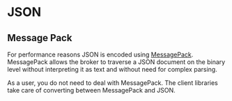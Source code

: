 # JSON

## Message Pack

For performance reasons JSON is encoded using [MessagePack](https://msgpack.org/). MessagePack allows the broker to traverse a JSON document on the binary level without interpreting it as text and without need for complex parsing.

As a user, you do not need to deal with MessagePack. The client libraries take care of converting between MessagePack and JSON.
